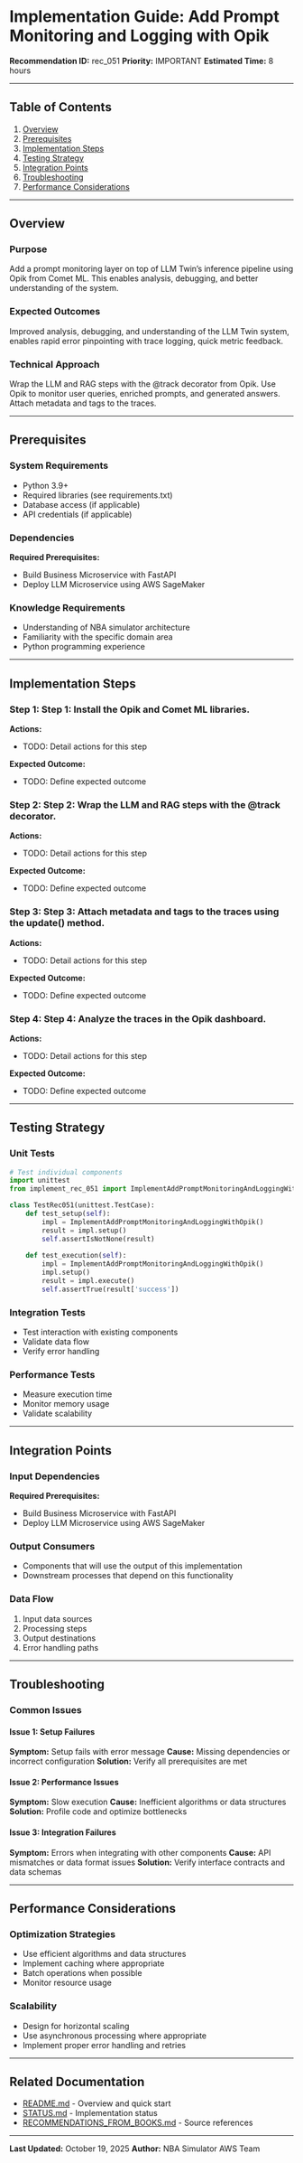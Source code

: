 # Implementation Guide: Add Prompt Monitoring and Logging with Opik

**Recommendation ID:** rec_051
**Priority:** IMPORTANT
**Estimated Time:** 8 hours

---

## Table of Contents

1. [Overview](#overview)
2. [Prerequisites](#prerequisites)
3. [Implementation Steps](#implementation-steps)
4. [Testing Strategy](#testing-strategy)
5. [Integration Points](#integration-points)
6. [Troubleshooting](#troubleshooting)
7. [Performance Considerations](#performance-considerations)

---

## Overview

### Purpose

Add a prompt monitoring layer on top of LLM Twin’s inference pipeline using Opik from Comet ML. This enables analysis, debugging, and better understanding of the system.

### Expected Outcomes

Improved analysis, debugging, and understanding of the LLM Twin system, enables rapid error pinpointing with trace logging, quick metric feedback.

### Technical Approach

Wrap the LLM and RAG steps with the @track decorator from Opik. Use Opik to monitor user queries, enriched prompts, and generated answers. Attach metadata and tags to the traces.

---

## Prerequisites

### System Requirements

- Python 3.9+
- Required libraries (see requirements.txt)
- Database access (if applicable)
- API credentials (if applicable)

### Dependencies

**Required Prerequisites:**

- Build Business Microservice with FastAPI
- Deploy LLM Microservice using AWS SageMaker


### Knowledge Requirements

- Understanding of NBA simulator architecture
- Familiarity with the specific domain area
- Python programming experience

---

## Implementation Steps

### Step 1: Step 1: Install the Opik and Comet ML libraries.

**Actions:**
- TODO: Detail actions for this step

**Expected Outcome:**
- TODO: Define expected outcome

### Step 2: Step 2: Wrap the LLM and RAG steps with the @track decorator.

**Actions:**
- TODO: Detail actions for this step

**Expected Outcome:**
- TODO: Define expected outcome

### Step 3: Step 3: Attach metadata and tags to the traces using the update() method.

**Actions:**
- TODO: Detail actions for this step

**Expected Outcome:**
- TODO: Define expected outcome

### Step 4: Step 4: Analyze the traces in the Opik dashboard.

**Actions:**
- TODO: Detail actions for this step

**Expected Outcome:**
- TODO: Define expected outcome



---

## Testing Strategy

### Unit Tests

```python
# Test individual components
import unittest
from implement_rec_051 import ImplementAddPromptMonitoringAndLoggingWithOpik

class TestRec051(unittest.TestCase):
    def test_setup(self):
        impl = ImplementAddPromptMonitoringAndLoggingWithOpik()
        result = impl.setup()
        self.assertIsNotNone(result)
    
    def test_execution(self):
        impl = ImplementAddPromptMonitoringAndLoggingWithOpik()
        impl.setup()
        result = impl.execute()
        self.assertTrue(result['success'])
```

### Integration Tests

- Test interaction with existing components
- Validate data flow
- Verify error handling

### Performance Tests

- Measure execution time
- Monitor memory usage
- Validate scalability

---

## Integration Points

### Input Dependencies

**Required Prerequisites:**

- Build Business Microservice with FastAPI
- Deploy LLM Microservice using AWS SageMaker


### Output Consumers

- Components that will use the output of this implementation
- Downstream processes that depend on this functionality

### Data Flow

1. Input data sources
2. Processing steps
3. Output destinations
4. Error handling paths

---

## Troubleshooting

### Common Issues

#### Issue 1: Setup Failures

**Symptom:** Setup fails with error message
**Cause:** Missing dependencies or incorrect configuration
**Solution:** Verify all prerequisites are met

#### Issue 2: Performance Issues

**Symptom:** Slow execution
**Cause:** Inefficient algorithms or data structures
**Solution:** Profile code and optimize bottlenecks

#### Issue 3: Integration Failures

**Symptom:** Errors when integrating with other components
**Cause:** API mismatches or data format issues
**Solution:** Verify interface contracts and data schemas

---

## Performance Considerations

### Optimization Strategies

- Use efficient algorithms and data structures
- Implement caching where appropriate
- Batch operations when possible
- Monitor resource usage

### Scalability

- Design for horizontal scaling
- Use asynchronous processing where appropriate
- Implement proper error handling and retries

---

## Related Documentation

- [README.md](README.md) - Overview and quick start
- [STATUS.md](STATUS.md) - Implementation status
- [RECOMMENDATIONS_FROM_BOOKS.md](RECOMMENDATIONS_FROM_BOOKS.md) - Source references

---

**Last Updated:** October 19, 2025
**Author:** NBA Simulator AWS Team
